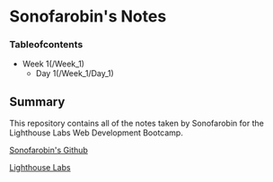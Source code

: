 # Sonofarobin's Notes

### Tableofcontents
* Week 1(/Week_1)
  * Day 1(/Week_1/Day_1)

## Summary 

This repository contains all of the notes taken by Sonofarobin for the Lighthouse Labs Web Development Bootcamp.

[Sonofarobin's Github](https://github.com/Sonofarobin)

[Lighthouse Labs](https://www.lighthouselabs.ca/?gclid=Cj0KCQjw3JXtBRC8ARIsAEBHg4nEqgG4Sj8d7Fzdpit0aMzIYRSe6GVFYn5WcQ0u8Xk5cbDbequKp-MaAg-xEALw_wcB)